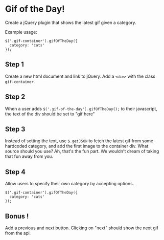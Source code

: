 # Gif of the Day!

Create a jQuery plugin that shows the latest gif given a category.

Example usage:

    $('.gif-container').gifOfTheDay({
      category: 'cats'
    });

## Step 1

Create a new html document and link to jQuery. Add a `<div>` with the class `gif-container`.

## Step 2

When a user adds `$('.gif-of-the-day').gifOfTheDay();` to their javascript,
the text of the div should be set to "gif here"

## Step 3

Instead of setting the text, use `$.getJSON` to fetch the latest gif from some
hardcoded category, and add the first image to the container div.  What source should you use?  Ah, that's the fun part.  We wouldn't dream of taking that fun away from you.

## Step 4

Allow users to specify their own category by accepting options.

    $('.gif-container').gifOfTheDay({
      category: 'cats'
    });

## Bonus !

Add a previous and next button. Clicking on "next" should show the next gif from the api.
